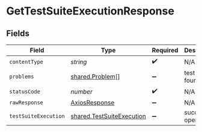 # GetTestSuiteExecutionResponse


## Fields

| Field                                                                  | Type                                                                   | Required                                                               | Description                                                            |
| ---------------------------------------------------------------------- | ---------------------------------------------------------------------- | ---------------------------------------------------------------------- | ---------------------------------------------------------------------- |
| `contentType`                                                          | *string*                                                               | :heavy_check_mark:                                                     | N/A                                                                    |
| `problems`                                                             | [shared.Problem](../../models/shared/problem.md)[]                     | :heavy_minus_sign:                                                     | test not found                                                         |
| `statusCode`                                                           | *number*                                                               | :heavy_check_mark:                                                     | N/A                                                                    |
| `rawResponse`                                                          | [AxiosResponse](https://axios-http.com/docs/res_schema)                | :heavy_minus_sign:                                                     | N/A                                                                    |
| `testSuiteExecution`                                                   | [shared.TestSuiteExecution](../../models/shared/testsuiteexecution.md) | :heavy_minus_sign:                                                     | successful operation                                                   |